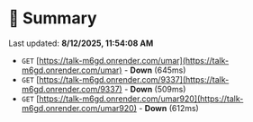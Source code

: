 # 📖 Summary
Last updated: **8/12/2025, 11:54:08 AM**

- `GET` [https://talk-m6gd.onrender.com/umar](https://talk-m6gd.onrender.com/umar) - **Down** (645ms)
- `GET` [https://talk-m6gd.onrender.com/9337](https://talk-m6gd.onrender.com/9337) - **Down** (509ms)
- `GET` [https://talk-m6gd.onrender.com/umar920](https://talk-m6gd.onrender.com/umar920) - **Down** (612ms)
